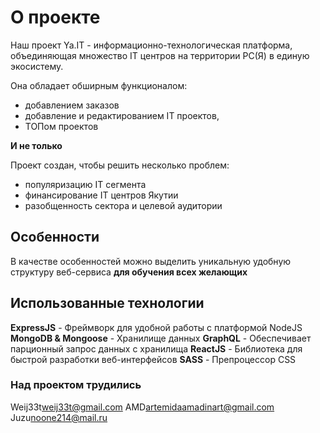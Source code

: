 # О проекте

Наш проект Ya.IT - информационно-технологическая платформа, объединяющая множество IT центров на территории РС(Я) в единую экосистему.

Она обладает обширным функционалом:

- добавлением заказов
- добавление и редактированием IT проектов,
- ТОПом проектов

**И не только**

Проект создан, чтобы решить несколько проблем:

- популяризацию IT сегмента
- финансирование IT центров Якутии
- разобщенность сектора и целевой аудитории

## Особенности

В качестве особенностей можно выделить уникальную удобную структуру веб-сервиса **для обучения всех желающих**

## Использованные технологии

**ExpressJS** - Фреймворк для удобной работы с платформой NodeJS
**MongoDB & Mongoose** - Хранилище данных
**GraphQL** - Обеспечивает парционный запрос данных с хранилища
**ReactJS** - Библиотека для быстрой разработки веб-интерфейсов
**SASS** - Препроцессор CSS

### Над проектом трудились

Weij33t<weij33t@gmail.com>
AMD<artemidaamadinart@gmail.com>
Juzu<noone214@mail.ru>
